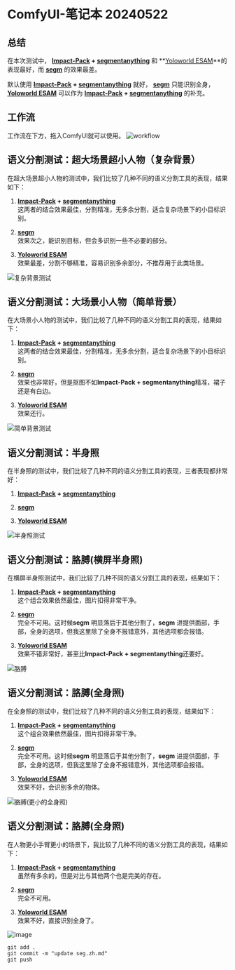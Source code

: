 # ComfyUI-笔记本 20240522

## 总结
在本次测试中，  **[Impact-Pack](https://github.com/ltdrdata/ComfyUI-Impact-Pack) + [segmentanything](https://github.com/storyicon/comfyui_segment_anything)**  和  **[Yoloworld ESAM](https://github.com/ZHO-ZHO-ZHO/ComfyUI-YoloWorld-EfficientSAM)**的表现最好，而  **[segm](https://github.com/ltdrdata/ComfyUI-Impact-Pack)**  的效果最差。

默认使用  **[Impact-Pack](https://github.com/ltdrdata/ComfyUI-Impact-Pack) + [segmentanything](https://github.com/storyicon/comfyui_segment_anything)**  就好，  **[segm](https://github.com/ltdrdata/ComfyUI-Impact-Pack)**  只能识别全身，  **[Yoloworld ESAM](https://github.com/ZHO-ZHO-ZHO/ComfyUI-YoloWorld-EfficientSAM)**  可以作为  **[Impact-Pack](https://github.com/ltdrdata/ComfyUI-Impact-Pack) + [segmentanything](https://github.com/storyicon/comfyui_segment_anything)**  的补充。

## 工作流
工作流在下方，拖入ComfyUI就可以使用。
![workflow](https://github.com/baicai99/ComfyUI-NoteBook/assets/101706274/92a66bc6-5d29-45ff-b5db-79de57e317cd)

## 语义分割测试：超大场景超小人物（复杂背景）

在超大场景超小人物的测试中，我们比较了几种不同的语义分割工具的表现，结果如下：

1. **[Impact-Pack](https://github.com/ltdrdata/ComfyUI-Impact-Pack) + [segmentanything](https://github.com/storyicon/comfyui_segment_anything)**  
   这两者的结合效果最佳，分割精准，无多余分割，适合复杂场景下的小目标识别。

2. **[segm](https://github.com/ltdrdata/ComfyUI-Impact-Pack)**  
   效果次之，能识别目标，但会多识别一些不必要的部分。

3. **[Yoloworld ESAM](https://github.com/ZHO-ZHO-ZHO/ComfyUI-YoloWorld-EfficientSAM)**  
   效果最差，分割不够精准，容易识别多余部分，不推荐用于此类场景。

![复杂背景测试](https://github.com/baicai99/ComfyUI-NoteBook/assets/101706274/5bfa483c-7a50-4aa3-8084-ad69f0dd014a)

## 语义分割测试：大场景小人物（简单背景）

在大场景小人物的测试中，我们比较了几种不同的语义分割工具的表现，结果如下：

1. **[Impact-Pack](https://github.com/ltdrdata/ComfyUI-Impact-Pack) + [segmentanything](https://github.com/storyicon/comfyui_segment_anything)**  
   这两者的结合效果最佳，分割精准，无多余分割，适合复杂场景下的小目标识别。

2. **[segm](https://github.com/ltdrdata/ComfyUI-Impact-Pack)**  
   效果也非常好，但是抠图不如**Impact-Pack + segmentanything**精准，裙子还是有白边。

3. **[Yoloworld ESAM](https://github.com/ZHO-ZHO-ZHO/ComfyUI-YoloWorld-EfficientSAM)**  
   效果还行。

![简单背景测试](https://github.com/baicai99/ComfyUI-NoteBook/assets/101706274/35bb681b-f647-457c-94c2-b4682eddc4f1)

## 语义分割测试：半身照

在半身照的测试中，我们比较了几种不同的语义分割工具的表现，三者表现都非常好：

1. **[Impact-Pack](https://github.com/ltdrdata/ComfyUI-Impact-Pack) + [segmentanything](https://github.com/storyicon/comfyui_segment_anything)**  

2. **[segm](https://github.com/ltdrdata/ComfyUI-Impact-Pack)**  

3. **[Yoloworld ESAM](https://github.com/ZHO-ZHO-ZHO/ComfyUI-YoloWorld-EfficientSAM)**  

![半身照测试](https://github.com/baicai99/ComfyUI-NoteBook/assets/101706274/d67f0559-8bca-4c14-9773-b70cf57b79d1)

## 语义分割测试：胳膊(横屏半身照)

在横屏半身照测试中，我们比较了几种不同的语义分割工具的表现，结果如下：

1. **[Impact-Pack](https://github.com/ltdrdata/ComfyUI-Impact-Pack) + [segmentanything](https://github.com/storyicon/comfyui_segment_anything)**  
   这个组合效果依然最佳，图片扣得非常干净。

2. **[segm](https://github.com/ltdrdata/ComfyUI-Impact-Pack)**  
   完全不可用。这时候**segm** 明显落后于其他分割了，**segm** 进提供面部，手部，全身的选项，但我这里除了全身不报错意外，其他选项都会报错。

3. **[Yoloworld ESAM](https://github.com/ZHO-ZHO-ZHO/ComfyUI-YoloWorld-EfficientSAM)**  
   效果不错非常好，甚至比**Impact-Pack + segmentanything**还要好。
     
![胳膊](https://github.com/baicai99/ComfyUI-NoteBook/assets/101706274/d3bc41c3-ef8a-4922-ad62-08af65b53d47)

## 语义分割测试：胳膊(全身照)

在全身照的测试中，我们比较了几种不同的语义分割工具的表现，结果如下：

1. **[Impact-Pack](https://github.com/ltdrdata/ComfyUI-Impact-Pack) + [segmentanything](https://github.com/storyicon/comfyui_segment_anything)**  
   这个组合效果依然最佳，图片扣得非常干净。

2. **[segm](https://github.com/ltdrdata/ComfyUI-Impact-Pack)**  
   完全不可用。这时候**segm** 明显落后于其他分割了，**segm** 进提供面部，手部，全身的选项，但我这里除了全身不报错意外，其他选项都会报错。

3. **[Yoloworld ESAM](https://github.com/ZHO-ZHO-ZHO/ComfyUI-YoloWorld-EfficientSAM)**  
   效果不好，会识别多余的物体。
     
![胳膊(更小的全身照)](https://github.com/baicai99/ComfyUI-NoteBook/assets/101706274/7a3eda69-5bf1-4c3e-99eb-af9605f95e66)

## 语义分割测试：胳膊(全身照)

在人物更小手臂更小的场景下，我比较了几种不同的语义分割工具的表现，结果如下：

1. **[Impact-Pack](https://github.com/ltdrdata/ComfyUI-Impact-Pack) + [segmentanything](https://github.com/storyicon/comfyui_segment_anything)**  
   虽然有多余的，但是对比与其他两个也是完美的存在。

2. **[segm](https://github.com/ltdrdata/ComfyUI-Impact-Pack)**  
   完全不可用。

3. **[Yoloworld ESAM](https://github.com/ZHO-ZHO-ZHO/ComfyUI-YoloWorld-EfficientSAM)**  
   效果不好，直接识别全身了。
     
![image](https://github.com/baicai99/ComfyUI-NoteBook/assets/101706274/dda4205e-cb60-4d50-a5b0-66261a515d78)




```git add .```  
```git commit -m "update seg.zh.md"```  
```git push```  
